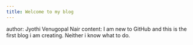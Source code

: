 ```yaml
---
title: Welcome to my blog
---
```

author: Jyothi Venugopal Nair
content: I am new to GitHub and this is the first blog i am creating. Neither i know what to do.
